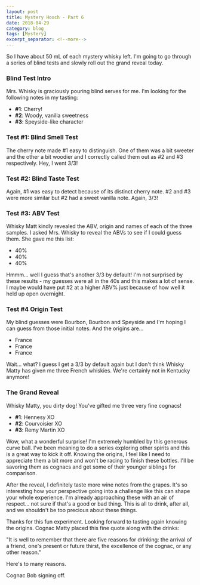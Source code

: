```yaml
---
layout: post
title: Mystery Hooch - Part 6
date: 2018-04-29
category: blog
tags: [Mystery]
excerpt_separator: <!--more-->
---
```


So I have about 50 mL of each mystery whisky left. I'm going to go through a series of blind tests and slowly roll out the grand reveal today.

<!--more-->

### Blind Test Intro

Mrs. Whisky is graciously pouring blind serves for me. I'm looking for the following notes in my tasting:

* **#1**: Cherry!
* **#2**: Woody, vanilla sweetness
* **#3**: Speyside-like character

### Test #1: Blind Smell Test

The cherry note made #1 easy to distinguish. One of them was a bit sweeter and the other a bit woodier and I correctly called them out as #2 and #3 respectively. Hey, I went 3/3!

### Test #2: Blind Taste Test

Again, #1 was easy to detect because of its distinct cherry note. #2 and #3 were more similar but #2 had a sweet vanilla note. Again, 3/3!

### Test #3: ABV Test

Whisky Matt kindly revealed the ABV, origin and names of each of the three samples. I asked Mrs. Whisky to reveal the ABVs to see if I could guess them. She gave me this list:

* 40%
* 40%
* 40%

Hmmm... well I guess that's another 3/3 by default! I'm not surprised by these results - my guesses were all in the 40s and this makes a lot of sense. I maybe would have put #2 at a higher ABV% just because of how well it held up open overnight.

### Test #4 Origin Test

My blind guesses were Bourbon, Bourbon and Speyside and I'm hoping I can guess from those initial notes. And the origins are...

* France
* France
* France

Wait... what? I guess I get a 3/3 by default again but I don't think Whisky Matty has given me three French whiskies. We're certainly not in Kentucky anymore!

### The Grand Reveal

Whisky Matty, you dirty dog! You've gifted me three very fine cognacs!

* **#1**: Hennesy XO
* **#2**: Courvoisier XO
* **#3**: Remy Martin XO

Wow, what a wonderful surprise! I'm extremely humbled by this generous curve ball. I've been meaning to do a series exploring other spirits and this is a great way to kick it off. Knowing the origins, I feel like I need to appreciate them a bit more and won't be racing to finish these bottles. I'll be savoring them as cognacs and get some of their younger siblings for comparison.

After the reveal, I definitely taste more wine notes from the grapes. It's so interesting how your perspective going into a challenge like this can shape your whole experience. I'm already approaching these with an air of respect... not sure if that's a good or bad thing. This is all to drink, after all, and we shouldn't be too precious about these things.

Thanks for this fun experiment. Looking forward to tasting again knowing the origins. Cognac Matty placed this fine quote along with the drinks:

"It is well to remember that there are five reasons for drinking: the arrival of a friend, one's present or future thirst, the excellence of the cognac, or any other reason."

Here's to many reasons.

Cognac Bob signing off.
